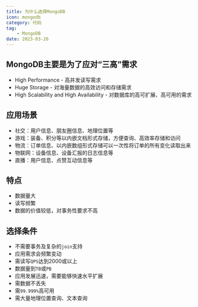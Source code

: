 ```yaml
---
title: 为什么选择MongoDB
icon: mongodb
category: 代码
tag:
    - MongoDB
date: 2023-03-26
---
```


## MongoDB主要是为了应对“三高”需求
- High Performance - 高并发读写需求
- Huge Storage - 对海量数据的高效访问和存储需求
- High Scalability and High Availability - 对数据库的高可扩展、高可用的需求

## 应用场景
- 社交：用户信息、朋友圈信息、地理位置等
- 游戏：装备、积分等以内嵌文档形式存储，方便查询、高效率存储和访问
- 物流：订单信息、以内嵌数组形式存储可以一次性将订单的所有变化读取出来
- 物联网：设备信息、设备汇报的日志信息等
- 直播：用户信息、点赞互动信息等

## 特点
- 数据量大
- 读写频繁
- 数据的价值较低，对事务性要求不高

## 选择条件
- 不需要事务及复杂的`join`支持
- 应用需求会频繁变动
- 需读写`QPS`达到2000或以上
- 数据量到`TB`或`PB`
- 应用发展迅速，需要能够快速水平扩展
- 需数据不丢失
- 需`99.999%`高可用
- 需大量地理位置查询、文本查询
